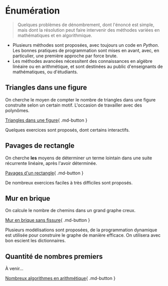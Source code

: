 # Énumération

> Quelques problèmes de dénombrement, dont l'énoncé est simple, mais dont la résolution peut faire intervenir des méthodes variées en mathématiques et en algorithmique.

- Plusieurs méthodes sont proposées, avec toujours un code en *Python*. Les bonnes pratiques de programmation sont mises en avant, avec, en particulier, une première approche par force brute.
- Les méthodes avancées nécessitent des connaissances en algèbre linéaire ou en arithmétique, et sont destinées au public d'enseignants de mathématiques, ou d'étudiants.

## Triangles dans une figure

On cherche le moyen de compter le nombre de triangles dans une figure construite selon un certain motif. L'occasion de travailler avec des polynômes.

[Triangles dans une figure](1.triangles/triangles.md){ .md-button }

Quelques exercices sont proposés, dont certains interactifs.

## Pavages de rectangle

On cherche **les** moyens de déterminer un terme lointain dans une suite récurrente linéaire, après l'avoir déterminée.

[Pavages d'un rectangle](2.pavages/pavages.md){ .md-button }

De nombreux exercices faciles à très difficiles sont proposés.

## Mur en brique

On calcule le nombre de chemins dans un grand graphe creux.

[Mur en brique sans fissure](3.mur_brique/mur_brique.md){ .md-button }

Plusieurs modélisations sont proposées, de la programmation dynamique est utilisée pour construire le graphe de manière efficace. On utilisera avec bon escient les dictionnaires.

## Quantité de nombres premiers

À venir...

[Nombreux algorithmes en arithmétique](4.arith/arith.md){ .md-button }

